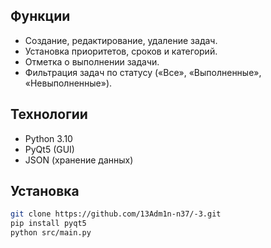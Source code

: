 ## Функции  
- Создание, редактирование, удаление задач.  
- Установка приоритетов, сроков и категорий.  
- Отметка о выполнении задачи.  
- Фильтрация задач по статусу («Все», «Выполненные», «Невыполненные»).  

## Технологии  
- Python 3.10  
- PyQt5 (GUI)  
- JSON (хранение данных)  

## Установка  
```bash
git clone https://github.com/13Adm1n-n37/-3.git
pip install pyqt5
python src/main.py
